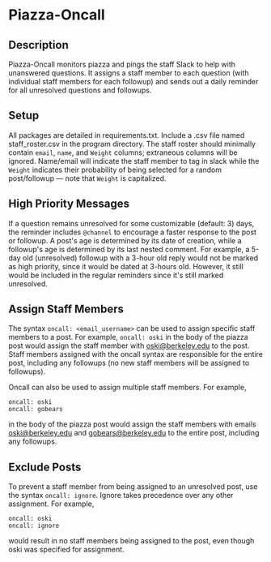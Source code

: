 # Piazza-Oncall

## Description

Piazza-Oncall monitors piazza and pings the staff Slack to help with unanswered questions. It assigns a staff member to each question (with individual staff members for each followup) and sends out a daily reminder for all unresolved questions and followups.

## Setup

All packages are detailed in requirements.txt. Include a .csv file named staff_roster.csv in the program directory. The staff roster should minimally contain `email`, `name`, and `Weight` columns; extraneous columns will be ignored. Name/email will indicate the staff member to tag in slack while the `Weight` indicates their probability of being selected for a random post/followup — note that `Weight` is capitalized.

## High Priority Messages

If a question remains unresolved for some customizable (default: 3) days, the reminder includes `@channel` to encourage a faster response to the post or followup. A post's age is determined by its date of creation, while a followup's age is determined by its last nested comment. For example, a 5-day old (unresolved) followup with a 3-hour old reply would not be marked as high priority, since it would be dated at 3-hours old. However, it still would be included in the regular reminders since it's still marked unresolved.

## Assign Staff Members

The syntax `oncall: <email_username>` can be used to assign specific staff members to a post. For example, `oncall: oski` in the body of the piazza post would assign the staff member with oski@berkeley.edu to the post. Staff members assigned with the oncall syntax are responsible for the entire post, including any followups (no new staff members will be assigned to followups).

Oncall can also be used to assign multiple staff members. For example,

```
oncall: oski
oncall: gobears
```

in the body of the piazza post would assign the staff members with emails oski@berkeley.edu and gobears@berkeley.edu to the entire post, including any followups.

## Exclude Posts

To prevent a staff member from being assigned to an unresolved post, use the syntax `oncall: ignore`. Ignore takes precedence over any other assignment. For example,

```
oncall: oski
oncall: ignore
```

would result in no staff members being assigned to the post, even though oski was specified for assignment.

